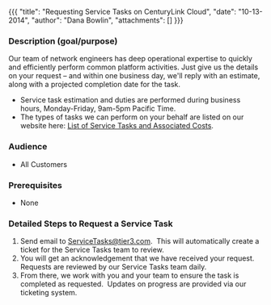 {{{
  "title": "Requesting Service Tasks on CenturyLink Cloud",
  "date": "10-13-2014",
  "author": "Dana Bowlin",
  "attachments": []
}}}

<h3>Description (goal/purpose)</h3>
<p>Our team of network engineers has deep operational expertise to quickly and efficiently perform common platform activities. Just give us the details on your request – and within one business day, we'll reply with an estimate, along with a projected completion
  date for the task. </p>
<ul>
  <li>Service task estimation and duties are performed during business hours, Monday-Friday, 9am-5pm Pacific Time.</li>
  <li>The types of tasks we can perform on your behalf are listed on our website here:&nbsp;<a href="http://www.centurylinkcloud.com/products/support/service-tasks" target="_blank">List of Service Tasks and Associated Costs</a>.</li>
</ul>
<h3><strong>Audience</strong></h3>
<ul>
  <li>All Customers</li>
</ul>
<h3>Prerequisites</h3>
<ul>
  <li>None</li>
</ul>
<h3>Detailed Steps to Request a Service Task</h3>
<ol>
  <li>Send email to <a href="mailto:ServiceTasks@tier3.com">ServiceTasks@tier3.com</a>. &nbsp;This will automatically create a ticket for the Service Tasks team to review. &nbsp;</li>
  <li>You will get an acknowledgement that we have received your request.&nbsp; Requests are reviewed by our Service Tasks team daily.</li>
  <li>From there, we work with you and your team to ensure the task is completed as requested.&nbsp; Updates on progress are provided via our ticketing system.</li>
</ol>



